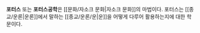 **포터스** 또는 **포터스공학**은 [[문화/자소크 문화|자소크 문화]]의 마법이다. 포터스는 [[종교/운론|운론]]에서 말하는 [[종교/운론/운|운]]을 어떻게 다루어 활용하는지에 대한 학문이다.